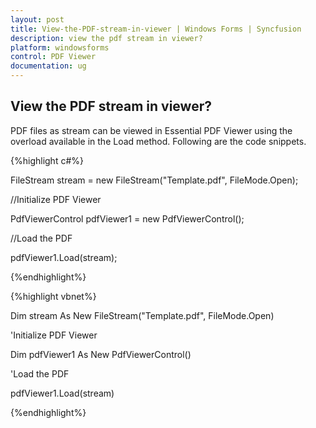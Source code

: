 ```yaml
---
layout: post
title: View-the-PDF-stream-in-viewer | Windows Forms | Syncfusion
description: view the pdf stream in viewer?
platform: windowsforms
control: PDF Viewer
documentation: ug
---
```


## View the PDF stream in viewer?

PDF files as stream can be viewed in Essential PDF Viewer using the overload available in the Load method. Following are the code snippets.



{%highlight c#%}

FileStream stream = new FileStream("Template.pdf", FileMode.Open);

//Initialize PDF Viewer

PdfViewerControl pdfViewer1 = new PdfViewerControl();



//Load the PDF

pdfViewer1.Load(stream);

{%endhighlight%}

{%highlight vbnet%}

Dim stream As New FileStream("Template.pdf", FileMode.Open)



'Initialize PDF Viewer

Dim pdfViewer1 As New PdfViewerControl()



'Load the PDF

pdfViewer1.Load(stream)

{%endhighlight%}

